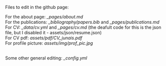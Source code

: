 Files to edit in the github page:

For the about page: *_pages/about.md* <br>
For the publications: *_bibliography/papers.bib* and *_pages/publications.md* <br>
For CV: *_data/cv.yml* and *_pages/cv.md* (the deafult code for this is the json file, but I disabled it - assets/json/resume.json) <br>
For CV pdf: *assets/pdf/CV_junais.pdf* <br>
For profile picture: *assets/img/prof_pic.jpg* <br><br>

Some other general editing: *_config.yml*
